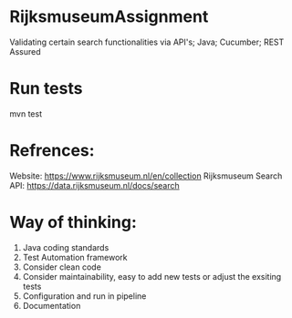 # RijksmuseumAssignment
Validating certain search functionalities via API's; Java; Cucumber; REST Assured

# Run tests
mvn test

# Refrences:
Website: https://www.rijksmuseum.nl/en/collection
Rijksmuseum Search API: https://data.rijksmuseum.nl/docs/search

# Way of thinking:
1. Java coding standards
2. Test Automation framework
3. Consider clean code
4. Consider maintainability, easy to add new tests or adjust the exsiting tests
5. Configuration and run in pipeline
6. Documentation

